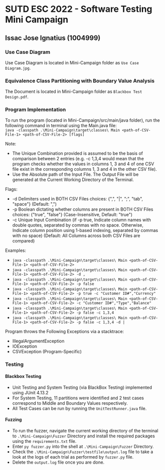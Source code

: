 # SUTD ESC 2022 - Software Testing Mini Campaign

## Issac Jose Ignatius (1004999)

### Use Case Diagram

Use Case Diagram is located in Mini-Campaign folder as `Use Case Diagram.jpg`.

### Equivalence Class Partitioning with Boundary Value Analysis

The Document is located in Mini-Campaign folder as `Blackbox Test Design.pdf`.

### Program Implementation

To run the program (located in Mini-Campaign/src/main/java folder), run the following command in terminal using the Main.java file: \
`java -classpath .\Mini-Campaign\target\classes\ Main <path-of-CSV-File-1> <path-of-CSV-File-2> [flags]`

Note: 
  - The Unique Combination provided is assumed to be the basis of comparison between 2 entries (e.g. -c 1,3,4 would mean that the program checks whether the values in columns 1, 3 and 4 of one CSV file exist in the corresponding columns 1, 3 and 4 in the other CSV file).
  - Use the Absolute path of the Input File. The Output File will be generated at the Current Working Directory of the Terminal. 

Flags:

  - -d    Delimiters used in BOTH CSV Files                                      choices: {",", "|", ";", "tab", "space"} (Default: ",")
  - -p    Boolean dictating whether columns are present in BOTH CSV Files        choices: {"true", "false"} (Case-Insensitive, Default: "true")
  - -c    Unique Input Combination    (if -p true, Indicate column names with double quotes, separated by commas with no space. Otherwise, Indicate column position using 1-based indexing, separated by commas with no space) (Default: All Columns across both CSV Files are compared)

Examples:
  - `java -classpath .\Mini-Campaign\target\classes\ Main <path-of-CSV-File-1> <path-of-CSV-File-2>`
  - `java -classpath .\Mini-Campaign\target\classes\ Main <path-of-CSV-File-1> <path-of-CSV-File-2> -d ,`
  - `java -classpath .\Mini-Campaign\target\classes\ Main <path-of-CSV-File-1> <path-of-CSV-File-2> -p false`
  - `java -classpath .\Mini-Campaign\target\classes\ Main <path-of-CSV-File-1> <path-of-CSV-File-2> -p true -c "Customer ID#","Currency"`
  - `java -classpath .\Mini-Campaign\target\classes\ Main <path-of-CSV-File-1> <path-of-CSV-File-2> -c "Customer ID#","Type","Balance"`
  - `java -classpath .\Mini-Campaign\target\classes\ Main <path-of-CSV-File-1> <path-of-CSV-File-2> -p false -c 1,3,4`
  - `java -classpath .\Mini-Campaign\target\classes\ Main <path-of-CSV-File-1> <path-of-CSV-File-2> -p false -c 1,3,4 -d |`

Program throws the Following Exceptions via a stacktrace:

- IllegalArgumentException
- IOException
- CSVException (Program-Specific)

### Testing

#### Blackbox Testing
- Unit Testing and System Testing (via BlackBox Testing) implemented using JUnit 4.13.2 
- For System Testing, 11 partitions were identified and 2 test cases correspond to Middle and Boundary Values respectively.
- All Test Cases can be run by running the `UnitTestRunner.java` file.

#### Fuzzing
- To run the fuzzer, navigate the current working directory of the terminal to `.\Mini-Campaign\Fuzzer` Directory and install the required packages using the `requirements.txt` file.
- Enter `py fuzzer.py` into the shell at `.\Mini-Campaign\Fuzzer` Directory.
- Check the `.\Mini-Campaign\Fuzzer\testfile\output.log` file to take a look at the logs of each trial as performed by `fuzzer.py` file.
- Delete the `output.log` file once you are done.
